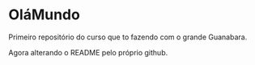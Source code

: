 # OláMundo
 Primeiro repositório do curso que to fazendo com o grande Guanabara.

Agora alterando o README pelo próprio github.
